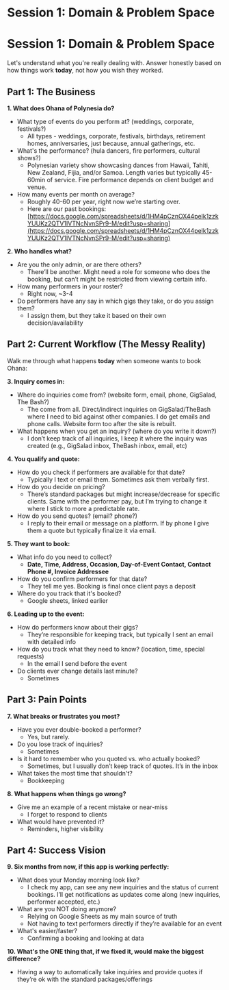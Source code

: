 # Session 1: Domain & Problem Space

# Session 1: Domain & Problem Space

Let's understand what you're really dealing with. Answer honestly based on how things work **today**, not how you wish they worked.

## Part 1: The Business

**1. What does Ohana of Polynesia do?**

- What type of events do you perform at? (weddings, corporate, festivals?)
  - All types - weddings, corporate, festivals, birthdays, retirement homes, anniversaries, just because, annual gatherings, etc.
- What's the performance? (hula dancers, fire performers, cultural shows?)
  - Polynesian variety show showcasing dances from Hawaii, Tahiti, New Zealand, Fijia, and/or Samoa. Length varies but typically 45-60min of service. Fire performance depends on client budget and venue.
- How many events per month on average?
  - Roughly 40-60 per year, right now we’re starting over.
  - Here are our past bookings: [https://docs.google.com/spreadsheets/d/1HM4pCznOX44pelk1zzkYUUKz2QTV1IVTNcNvnSPr9-M/edit?usp=sharing](https://docs.google.com/spreadsheets/d/1HM4pCznOX44pelk1zzkYUUKz2QTV1IVTNcNvnSPr9-M/edit?usp=sharing)

**2. Who handles what?**

- Are you the only admin, or are there others?
  - There’ll be another. Might need a role for someone who does the booking, but can’t might be restricted from viewing certain info.
- How many performers in your roster?
  - Right now, ~3-4
- Do performers have any say in which gigs they take, or do you assign them?
  - I assign them, but they take it based on their own decision/availability

## Part 2: Current Workflow (The Messy Reality)

Walk me through what happens **today** when someone wants to book Ohana:

**3. Inquiry comes in:**

- Where do inquiries come from? (website form, email, phone, GigSalad, The Bash?)
  - The come from all. Direct/indirect inquiries on GigSalad/TheBash where I need to bid against other companies. I do get emails and phone calls. Website form too after the site is rebuilt.
- What happens when you get an inquiry? (where do you write it down?)
  - I don’t keep track of all inquiries, I keep it where the inquiry was created (e.g., GigSalad inbox, TheBash inbox, email, etc)

**4. You qualify and quote:**

- How do you check if performers are available for that date?
  - Typically I text or email them. Sometimes ask them verbally first.
- How do you decide on pricing?
  - There’s standard packages but might increase/decrease for specific clients. Same with the performer pay, but I’m trying to change it where I stick to more a predictable rate.
- How do you send quotes? (email? phone?)
  - I reply to their email or message on a platform. If by phone I give them a quote but typically finalize it via email.

**5. They want to book:**

- What info do you need to collect?
  - **Date, Time, Address, Occasion, Day-of-Event Contact, Contact Phone #, Invoice Addressee**
- How do you confirm performers for that date?
  - They tell me yes. Booking is final once client pays a deposit
- Where do you track that it's booked?
  - Google sheets, linked earlier

**6. Leading up to the event:**

- How do performers know about their gigs?
  - They’re responsible for keeping track, but typically I sent an email with detailed info
- How do you track what they need to know? (location, time, special requests)
  - In the email I send before the event
- Do clients ever change details last minute?
  - Sometimes

## Part 3: Pain Points

**7. What breaks or frustrates you most?**

- Have you ever double-booked a performer?
  - Yes, but rarely.
- Do you lose track of inquiries?
  - Sometimes
- Is it hard to remember who you quoted vs. who actually booked?
  - Sometimes, but I usually don’t keep track of quotes. It’s in the inbox
- What takes the most time that shouldn't?
  - Bookkeeping

**8. What happens when things go wrong?**

- Give me an example of a recent mistake or near-miss
  - I forget to respond to clients
- What would have prevented it?
  - Reminders, higher visibility

## Part 4: Success Vision

**9. Six months from now, if this app is working perfectly:**

- What does your Monday morning look like?
  - I check my app, can see any new inquiries and the status of current bookings. I’ll get notifications as updates come along (new inquiries, performer accepted, etc.)
- What are you NOT doing anymore?
  - Relying on Google Sheets as my main source of truth
  - Not having to text performers directly if they’re available for an event
- What's easier/faster?
  - Confirming a booking and looking at data

**10. What's the ONE thing that, if we fixed it, would make the biggest difference?**

- Having a way to automatically take inquiries and provide quotes if they’re ok with the standard packages/offerings
